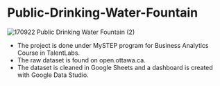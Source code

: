 # Public-Drinking-Water-Fountain
![170922 Public Drinking Water Fountain (2)](https://user-images.githubusercontent.com/111636639/204792180-0963f787-7921-47cd-ab58-d3ca18e9a18a.PNG)

- The project is done under MySTEP program for Business Analytics Course in TalentLabs.
- The raw dataset is found on open.ottawa.ca.
- The dataset is cleaned in Google Sheets and a dashboard is created with Google Data Studio.
